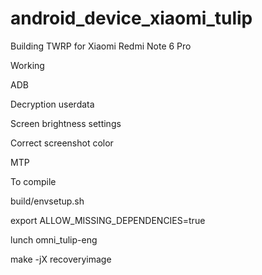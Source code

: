 # android_device_xiaomi_tulip
Building TWRP for Xiaomi Redmi Note 6 Pro

Working

ADB

Decryption userdata 

Screen brightness settings

Correct screenshot color

MTP


To compile

build/envsetup.sh 

export ALLOW_MISSING_DEPENDENCIES=true 

lunch omni_tulip-eng  

make -jX recoveryimage 
